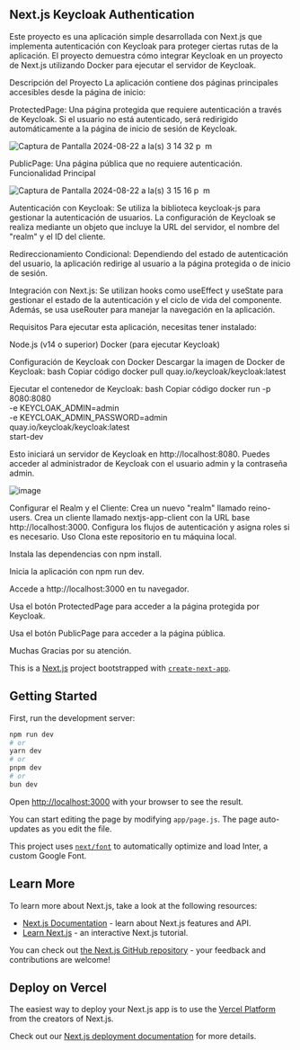 ## Next.js Keycloak Authentication 


Este proyecto es una aplicación simple desarrollada con Next.js que implementa autenticación con Keycloak para proteger ciertas rutas de la aplicación. El proyecto demuestra cómo integrar Keycloak en un proyecto de Next.js utilizando Docker para ejecutar el servidor de Keycloak.


Descripción del Proyecto
La aplicación contiene dos páginas principales accesibles desde la página de inicio:


ProtectedPage: Una página protegida que requiere autenticación a través de Keycloak. Si el usuario no está autenticado, será redirigido automáticamente a la página de inicio de sesión de Keycloak.

![Captura de Pantalla 2024-08-22 a la(s) 3 14 32 p  m](https://github.com/user-attachments/assets/c6ab07de-3e13-4031-9a4e-8a2170e4c7c9)

PublicPage: Una página pública que no requiere autenticación.
Funcionalidad Principal

![Captura de Pantalla 2024-08-22 a la(s) 3 15 16 p  m](https://github.com/user-attachments/assets/0f5f0c1d-1bfc-4579-96e3-1c17fe23c360)


Autenticación con Keycloak: Se utiliza la biblioteca keycloak-js para gestionar la autenticación de usuarios. La configuración de Keycloak se realiza mediante un objeto que incluye la URL del servidor, el nombre del "realm" y el ID del cliente.


Redireccionamiento Condicional: Dependiendo del estado de autenticación del usuario, la aplicación redirige al usuario a la página protegida o de inicio de sesión.


Integración con Next.js: Se utilizan hooks como useEffect y useState para gestionar el estado de la autenticación y el ciclo de vida del componente. Además, se usa useRouter para manejar la navegación en la aplicación.


Requisitos
Para ejecutar esta aplicación, necesitas tener instalado:


Node.js (v14 o superior)
Docker (para ejecutar Keycloak)


Configuración de Keycloak con Docker
Descargar la imagen de Docker de Keycloak:
bash
Copiar código
docker pull quay.io/keycloak/keycloak:latest

Ejecutar el contenedor de Keycloak:
bash
Copiar código
docker run -p 8080:8080 \
  -e KEYCLOAK_ADMIN=admin \
  -e KEYCLOAK_ADMIN_PASSWORD=admin \
  quay.io/keycloak/keycloak:latest \
  start-dev
  
Esto iniciará un servidor de Keycloak en http://localhost:8080. Puedes acceder al administrador de Keycloak con el usuario admin y la contraseña admin.

![image](https://github.com/user-attachments/assets/bec23a53-065e-4690-b131-5fc8f169cee5)


Configurar el Realm y el Cliente:
Crea un nuevo "realm" llamado reino-users.
Crea un cliente llamado nextjs-app-client con la URL base http://localhost:3000.
Configura los flujos de autenticación y asigna roles si es necesario.
Uso
Clona este repositorio en tu máquina local.

Instala las dependencias con npm install.

Inicia la aplicación con npm run dev.

Accede a http://localhost:3000 en tu navegador.

Usa el botón ProtectedPage para acceder a la página protegida por Keycloak.

Usa el botón PublicPage para acceder a la página pública.


Muchas Gracias por su atención.








This is a [Next.js](https://nextjs.org/) project bootstrapped with [`create-next-app`](https://github.com/vercel/next.js/tree/canary/packages/create-next-app).

## Getting Started

First, run the development server:

```bash
npm run dev
# or
yarn dev
# or
pnpm dev
# or
bun dev
```

Open [http://localhost:3000](http://localhost:3000) with your browser to see the result.

You can start editing the page by modifying `app/page.js`. The page auto-updates as you edit the file.

This project uses [`next/font`](https://nextjs.org/docs/basic-features/font-optimization) to automatically optimize and load Inter, a custom Google Font.

## Learn More

To learn more about Next.js, take a look at the following resources:

- [Next.js Documentation](https://nextjs.org/docs) - learn about Next.js features and API.
- [Learn Next.js](https://nextjs.org/learn) - an interactive Next.js tutorial.

You can check out [the Next.js GitHub repository](https://github.com/vercel/next.js/) - your feedback and contributions are welcome!

## Deploy on Vercel

The easiest way to deploy your Next.js app is to use the [Vercel Platform](https://vercel.com/new?utm_medium=default-template&filter=next.js&utm_source=create-next-app&utm_campaign=create-next-app-readme) from the creators of Next.js.

Check out our [Next.js deployment documentation](https://nextjs.org/docs/deployment) for more details.
